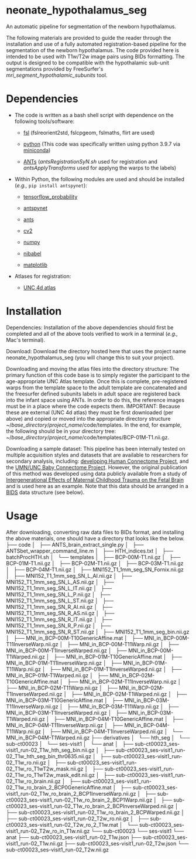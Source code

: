 # neonate_hypothalamus_seg
An automatic pipeline for segmentation of the newborn hypothalamus.

The following materials are provided to guide the reader through the installation and use of a fully automated registration-based pipeline for the segmentation of the newborn hypothalamus. The code provided here is intended to be used with T1w/T2w image pairs using BIDs formatting. The output is designed to be compatible with the hypothalamic sub-unit segmentations provided by FreeSurfer's *mri_segment_hypothalamic_subunits* tool.

# Dependencies

* The code is written as a bash shell script with dependence on the following tools/software:

  * [fsl](https://fsl.fmrib.ox.ac.uk/fsl/fslwiki/FslInstallation) (fslreorient2std, fslcpgeom, fslmaths, flirt are used)

  * [python](https://www.python.org/downloads/) (This code was specifically written using python 3.9.7 via [miniconda](https://docs.conda.io/en/main/miniconda.html))

  * [ANTs](http://stnava.github.io/ANTs/) (*antsRegistrationSyN.sh* used for registration and *antsApplyTransforms* used for applyng the warps to the labels)

* Within Python, the following modules are used and should be installed (*e.g.,* `pip install antspynet`):

  * [tensorflow_probability](https://www.tensorflow.org/probability/install)

  * [antspynet](https://pypi.org/project/antspynet/)

  * [ants](https://pypi.org/project/ants/)

  * [cv2](https://pypi.org/project/opencv-python/)

  * [numpy](https://pypi.org/project/numpy/)

  * [nibabel](https://pypi.org/project/nibabel/)

  * [matplotlib](https://pypi.org/project/matplotlib/)

* Atlases for registration:

  * [UNC 4d atlas](https://www.nitrc.org/projects/uncbcp_4d_atlas/)

# Installation

Dependencies: Installation of the above dependencies should first be completed and all of the above tools verified to work  in a terminal (*e.g.,* Mac's terminal).

Download: Download the directory hosted here that uses the project name neonate_hypothalamus_seg (you will change this to suit your project). 

Downloading and moving the atlas files into the directory structure: The primary function of this code base is to simply register the participant to the age-appropriate UNC Atlas template. Once this is complete, pre-registered warps from the template space to the adult template are concatenated and the freesurfer defined subunits labels in adult space are registered back into the infant space using ANTs. In order to do this, the reference images must be in a place where the code expects them. IMPORTANT: Because these are external (UNC 4d atlas) they must be first downloaded (per above) and copied or moved into the appropriate directory structure ~/*base_directory*/*project_name*/code/templates. In the end, for example, the following should be in your directory tree: ~/*base_directory*/*project_name*/code/templates/BCP-01M-T1.nii.gz.

Downloading a sample dataset: This pipeline has been internally tested on multiple acquisition styles and datasets that are available to researchers for secondary analysis, including: [developing Human Connectome Project](http://www.developingconnectome.org/data-release/data-release-user-guide/), and the [UMN/UNC Baby Connectome Project](https://nda.nih.gov/edit_collection.html?id=2848). However, the original publication of this method was developed using data publicly available from a study of [Intergenerational Effects of Maternal Childhood Trauma on the Fetal Brain](https://nda.nih.gov/edit_collection.html?id=2308) and is used here as an example. Note that this data should be arranged in a [BIDS](https://bids-specification.readthedocs.io/en/stable/) data structure (see below).

# Usage

After downloading, converting raw data files to BIDs format, and installing the above materials, one should have a directory that looks like the below.
├── code
│   ├── ANTS_brain_extract_single.py
│   ├── ANTSbet_wrapper_command_line.m
│   ├── HTH_indices.txt
│   ├── batchProcHTH.sh
│   └── templates
│       ├── BCP-00M-T1.nii.gz
│       ├── BCP-01M-T1.nii.gz
│       ├── BCP-02M-T1.nii.gz
│       ├── BCP-03M-T1.nii.gz
│       ├── BCP-04M-T1.nii.gz
│       ├── MNI152_T1_1mm_seg_SN_Fornix.nii.gz
│       ├── MNI152_T1_1mm_seg_SN_L_AI.nii.gz
│       ├── MNI152_T1_1mm_seg_SN_L_AS.nii.gz
│       ├── MNI152_T1_1mm_seg_SN_L_IT.nii.gz
│       ├── MNI152_T1_1mm_seg_SN_L_P.nii.gz
│       ├── MNI152_T1_1mm_seg_SN_L_ST.nii.gz
│       ├── MNI152_T1_1mm_seg_SN_R_AI.nii.gz
│       ├── MNI152_T1_1mm_seg_SN_R_AS.nii.gz
│       ├── MNI152_T1_1mm_seg_SN_R_IT.nii.gz
│       ├── MNI152_T1_1mm_seg_SN_R_P.nii.gz
│       ├── MNI152_T1_1mm_seg_SN_R_ST.nii.gz
│       ├── MNI152_T1_1mm_seg_bin.nii.gz
│       ├── MNI_in_BCP-00M-T10GenericAffine.mat
│       ├── MNI_in_BCP-00M-T11InverseWarp.nii.gz
│       ├── MNI_in_BCP-00M-T11Warp.nii.gz
│       ├── MNI_in_BCP-00M-T1InverseWarped.nii.gz
│       ├── MNI_in_BCP-00M-T1Warped.nii.gz
│       ├── MNI_in_BCP-01M-T10GenericAffine.mat
│       ├── MNI_in_BCP-01M-T11InverseWarp.nii.gz
│       ├── MNI_in_BCP-01M-T11Warp.nii.gz
│       ├── MNI_in_BCP-01M-T1InverseWarped.nii.gz
│       ├── MNI_in_BCP-01M-T1Warped.nii.gz
│       ├── MNI_in_BCP-02M-T10GenericAffine.mat
│       ├── MNI_in_BCP-02M-T11InverseWarp.nii.gz
│       ├── MNI_in_BCP-02M-T11Warp.nii.gz
│       ├── MNI_in_BCP-02M-T1InverseWarped.nii.gz
│       ├── MNI_in_BCP-02M-T1Warped.nii.gz
│       ├── MNI_in_BCP-03M-T10GenericAffine.mat
│       ├── MNI_in_BCP-03M-T11InverseWarp.nii.gz
│       ├── MNI_in_BCP-03M-T11Warp.nii.gz
│       ├── MNI_in_BCP-03M-T1InverseWarped.nii.gz
│       ├── MNI_in_BCP-03M-T1Warped.nii.gz
│       ├── MNI_in_BCP-04M-T10GenericAffine.mat
│       ├── MNI_in_BCP-04M-T11InverseWarp.nii.gz
│       ├── MNI_in_BCP-04M-T11Warp.nii.gz
│       ├── MNI_in_BCP-04M-T1InverseWarped.nii.gz
│       └── MNI_in_BCP-04M-T1Warped.nii.gz
├── derivatives
│   └── hth_seg
│       └── sub-ct00023
│           └── ses-visit1
│               └── anat
│                   ├── sub-ct00023_ses-visit1_run-02_T1w_hth_seg_bin.nii.gz
│                   ├── sub-ct00023_ses-visit1_run-02_T1w_hth_seg_bin_thr0635.nii.gz
│                   ├── sub-ct00023_ses-visit1_run-02_T1w_ro.nii.gz
│                   ├── sub-ct00023_ses-visit1_run-02_T1w_ro_T1wT2w_mask.nii.gz
│                   ├── sub-ct00023_ses-visit1_run-02_T1w_ro_T1wT2w_mask_edit.nii.gz
│                   ├── sub-ct00023_ses-visit1_run-02_T1w_ro_brain.nii.gz
│                   ├── sub-ct00023_ses-visit1_run-02_T1w_ro_brain_2_BCP0GenericAffine.mat
│                   ├── sub-ct00023_ses-visit1_run-02_T1w_ro_brain_2_BCP1InverseWarp.nii.gz
│                   ├── sub-ct00023_ses-visit1_run-02_T1w_ro_brain_2_BCP1Warp.nii.gz
│                   ├── sub-ct00023_ses-visit1_run-02_T1w_ro_brain_2_BCPInverseWarped.nii.gz
│                   ├── sub-ct00023_ses-visit1_run-02_T1w_ro_brain_2_BCPWarped.nii.gz
│                   ├── sub-ct00023_ses-visit1_run-02_T2w_ro.nii.gz
│                   ├── sub-ct00023_ses-visit1_run-02_T2w_ro_2_T1w.mat
│                   └── sub-ct00023_ses-visit1_run-02_T2w_ro_in_T1w.nii.gz
└── sub-ct00023
    └── ses-visit1
        └── anat
            ├── sub-ct00023_ses-visit1_run-02_T1w.json
            ├── sub-ct00023_ses-visit1_run-02_T1w.nii.gz
            ├── sub-ct00023_ses-visit1_run-02_T2w.json
            └── sub-ct00023_ses-visit1_run-02_T2w.nii.gz
